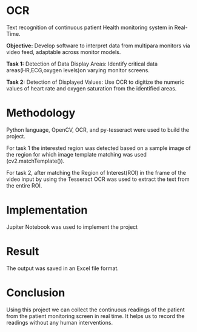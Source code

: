 # OCR
Text recognition of continuous patient Health monitoring system in Real-Time.

**Objective:** Develop software to interpret data from multipara monitors via video feed, adaptable across monitor models.

**Task 1:** Detection of Data Display Areas: Identify critical data areas(HR,ECG,oxygen levels)on varying monitor screens.

**Task 2:** Detection of Displayed Values: Use OCR to digitize the numeric values of heart rate and oxygen saturation from the identified areas.

# Methodology
Python language, OpenCV, OCR, and py-tesseract were used to build the project. 

For task 1 the interested region was detected based on a sample image of the region for which image template matching was used (cv2.matchTemplate()).

For task 2, after matching the Region of Interest(ROI) in the frame of the video input by using the Tesseract OCR was used to extract the text from the entire ROI.

# Implementation
Jupiter Notebook was used to implement the project

# Result 
The output was saved in an Excel file format.

# Conclusion 
Using this project we can collect the continuous readings of the patient from the patient monitoring screen in real time. It helps us to record the readings without any human interventions.
